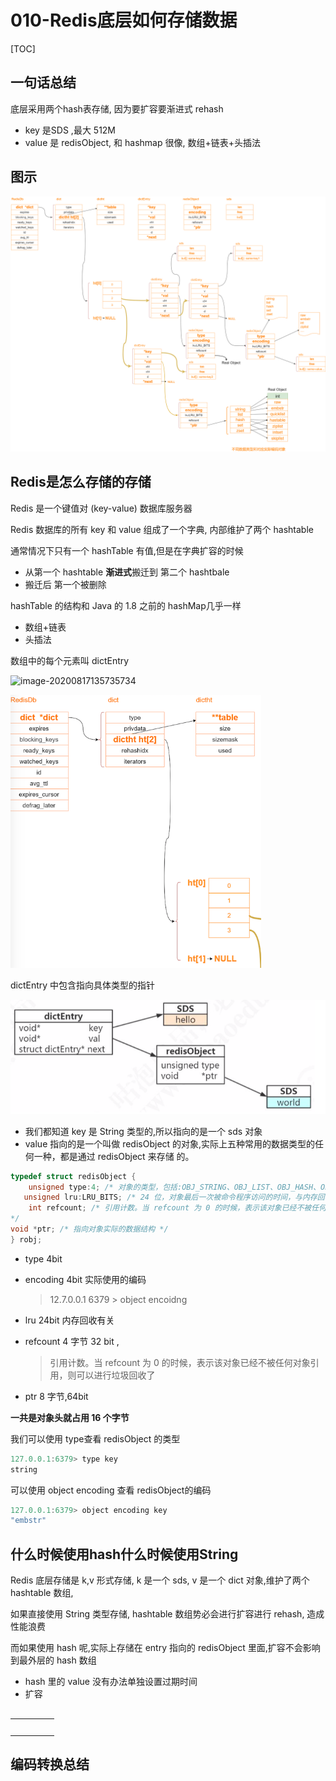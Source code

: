 # 010-Redis底层如何存储数据

[TOC]

## 一句话总结

底层采用两个hash表存储, 因为要扩容要渐进式 rehash

-  key 是SDS ,最大 512M 
- value 是 redisObject, 和 hashmap 很像, 数组+链表+头插法

## 图示

![RedisDB主体数据结构](../../../../assets/RedisDB主体数据结构.png)

## Redis是怎么存储的存储

Redis 是一个键值对 (key-value) 数据库服务器

Redis 数据库的所有 key 和 value 组成了一个字典, 内部维护了两个 hashtable 

通常情况下只有一个 hashTable 有值,但是在字典扩容的时候

- 从第一个 hashtable **渐进式**搬迁到 第二个 hashtbale
- 搬迁后 第一个被删除

hashTable 的结构和 Java 的 1.8 之前的 hashMap几乎一样

- 数组+链表
- 头插法

数组中的每个元素叫 dictEntry 

![image-20200817135735734](../../assets/image-20200817135735734.png)

<img src="../../../../assets/image-20200801184925185.png" alt="image-20200801184925185" style="zoom: 67%;" />



dictEntry 中包含指向具体类型的指针

![image-20200801185922017](../../../../assets/image-20200801185922017.png)

- 我们都知道 key 是 String 类型的,所以指向的是一个 sds 对象
- value 指向的是一个叫做 redisObject 的对象\,实际上五种常用的数据类型的任何一种，都是通过 redisObject 来存储 的。

```c
typedef struct redisObject {
	unsigned type:4; /* 对象的类型，包括:OBJ_STRING、OBJ_LIST、OBJ_HASH、OBJ_SET、OBJ_ZSET */ 		   		unsigned encoding:4; /* 具体的数据结构 */
   unsigned lru:LRU_BITS; /* 24 位，对象最后一次被命令程序访问的时间，与内存回收有关 */
    int refcount; /* 引用计数。当 refcount 为 0 的时候，表示该对象已经不被任何对象引用，则可以进行垃圾回收了
*/
void *ptr; /* 指向对象实际的数据结构 */
} robj;
```

- type  4bit

- encoding 4bit  实际使用的编码

  > 12.7.0.0.1 6379 > object encoidng 

- lru 24bit  内存回收有关

- refcount 4 字节 32 bit , 

  >  引用计数。当 refcount 为 0 的时候，表示该对象已经不被任何对象引用，则可以进行垃圾回收了

- ptr 8 字节,64bit

**一共是对象头就占用 16 个字节**

我们可以使用 type查看 redisObject 的类型

```java
127.0.0.1:6379> type key
string
```

可以使用 object encoding 查看 redisObject的编码

```java
127.0.0.1:6379> object encoding key
"embstr"
```

## 什么时候使用hash什么时候使用String

Redis 底层存储是 k,v 形式存储, k 是一个 sds, v 是一个 dict 对象,维护了两个 hashtable 数组,

如果直接使用 String 类型存储, hashtable 数组势必会进行扩容进行 rehash, 造成性能浪费

而如果使用 hash 呢,实际上存储在 entry 指向的 redisObject 里面,扩容不会影响到最外层的 hash 数组

- hash 里的 value 没有办法单独设置过期时间
- 扩容

## 

|      |      |      |      |      |
| ---- | ---- | ---- | ---- | ---- |
|      |      |      |      |      |
|      |      |      |      |      |
|      |      |      |      |      |
|      |      |      |      |      |
|      |      |      |      |      |

## 编码转换总结




